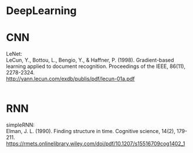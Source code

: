 # DeepLearning
# CNN
LeNet:</br>
LeCun, Y., Bottou, L., Bengio, Y., & Haffner, P. (1998). Gradient-based learning applied to document recognition. Proceedings of the IEEE, 86(11), 2278-2324.</br>
http://yann.lecun.com/exdb/publis/pdf/lecun-01a.pdf</br>
</br>
# RNN
simpleRNN:</br>
Elman, J. L. (1990). Finding structure in time. Cognitive science, 14(2), 179-211.</br>
https://rmets.onlinelibrary.wiley.com/doi/pdf/10.1207/s15516709cog1402_1</br>
</br>